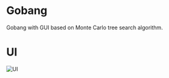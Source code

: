 # Gobang
Gobang with GUI based on Monte Carlo tree search algorithm.

# UI

![UI](../master/Gobang.png)
